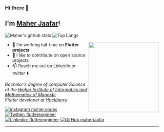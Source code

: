 ### Hi there 👋
<h2> I'm <a href="http://maherjaafar.me" >Maher Jaafar</a>!</h2>

![Maher's github stats](https://github-readme-stats-eta.vercel.app/api?username=maherjaafar&show_icons=true&hide_border=true)
![Top Langs](https://github-readme-stats.vercel.app/api/top-langs/?username=maherjaafar)


<!--
**maherjaafar/maherjaafar** is a ✨ _special_ ✨ repository because its `README.md` (this file) appears on your GitHub profile.
Here are some ideas to get you started:
-->
<img align='right' src="/assets/coding.gif" width="230">

- 🔭 I’m working full-time on **Flutter projects**
- 👋 I like to contribute on open source projects
- 📫 Reach me out on LinkedIn or twitter ⬇️

<p><em>Bachelor's degree of computer Science at the <a href="http://www.isimm.rnu.tn/" >Higher Institute of Informatics and Mathematics of Monastir</a></br>Flutter developer at <a href="https://hackberry.se">Hackberry</a>
</em></p>

[![instagram maher.codes](https://upload.wikimedia.org/wikipedia/commons/thumb/e/e7/Instagram_logo_2016.svg/50px-Instagram_logo_2016.svg.png)](https://www.instagram.com/maher.codes/)
</br>
[![Twitter: flutterengineer](https://img.shields.io/twitter/follow/flutterengineer?style=social)](https://twitter.com/flutterengineer)
[![Linkedin: flutterengineer](https://img.shields.io/badge/-MaherJaafar-blue?style=flat-square&logo=Linkedin&logoColor=white&link=https://www.linkedin.com/in/flutterengineer/)](https://www.linkedin.com/in/flutterengineer/)
[![GitHub maherjaafar](https://img.shields.io/github/followers/maherjaafar?label=follow&style=social)](https://github.com/maherjaafar)

---
